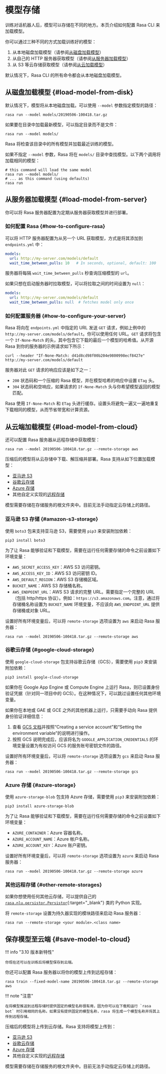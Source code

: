 # 模型存储

训练对话机器人后，模型可以存储在不同的地方。本页介绍如何配置 Rasa CLI 来加载模型。

你可以通过三种不同的方式加载训练好的模型：

1. 从本地磁盘加载模型（请参阅[从磁盘加载模型](#load-model-from-disk)）
2. 从自己的 HTTP 服务器获取模型（请参阅[从服务器加载模型](#load-model-from-server)）
3. 从 S3 等云存储获取模型（请参阅[从云加载模型](#load-model-from-cloud)）

默认情况下，Rasa CLI 的所有命令都会从本地磁盘加载模型。

## 从磁盘加载模型 {#load-model-from-disk}

默认情况下，模型将从本地磁盘加载。可以使用 `--model` 参数指定模型的路径：

```shell
rasa run --model models/20190506-100418.tar.gz
```

如果要在目录中加载最新模型，可以指定目录而不是文件：

```shell
rasa run --model models/
```

Rasa 将检查该目录中的所有模型并加载最近训练的模型。

如果不指定 `--model` 参数，Rasa 将在 `models/` 目录中查找模型。以下两个调用将加载相同的模型：

```shell
# this command will load the same model
rasa run --model models/
# ... as this command (using defaults)
rasa run
```

## 从服务器加载模型 {#load-model-from-server}

你可以将 Rasa 服务器配置为定期从服务器获取模型并进行部署。

### 如何配置 Rasa {#how-to-configure-rasa}

可以将 HTTP 服务器配置为从另一个 URL 获取模型，方式是将其添加到 `endpoints.yml` 中：

```yaml title="endpoints.yml"
models:
  url: http://my-server.com/models/default
  wait_time_between_pulls: 10   # In seconds, optional, default: 100
```

服务器将每隔 `wait_time_between_pulls` 秒查询压缩模型的 `url`。

如果只想在启动服务器时拉取模型，可以将拉取之间的时间设置为 `null`：

```yaml title="endpoints.yml"
models:
  url: http://my-server.com/models/default
  wait_time_between_pulls: null  # fetches model only once
```

### 如何配置服务器 {#how-to-configure-your-server}

Rasa 将向在 `endpoints.yml` 中指定的 URL 发送 `GET` 请求，例如上例中的 `http://my-server.com/models/default`。你可以使用任何 URL。`GET` 请求将包含一个 `If-None-Match` 的头，其中包含它下载的最后一个模型的哈希值。从开源 Rasa 到你的服务器的示例请求如下所示：

```shell
curl --header "If-None-Match: d41d8cd98f00b204e9800998ecf8427e" http://my-server.com/models/default
```

服务器对此 `GET` 请求的响应应该是如下之一：

- `200` 状态码和一个压缩的 Rasa 模型，并在模型哈希的响应中设置 `ETag` 头。
- `304` 状态码和空响应，如果请求的 `If-None-Match` 头与你希望模型返回的模型匹配。

Rasa 使用 `If-None-Match` 和 `ETag` 头进行缓存。设置头将避免一遍又一遍地重复下载相同的模型，从而节省带宽和计算资源。

## 从云端加载模型 {#load-model-from-cloud}

还可以配置 Rasa 服务器从远程存储中获取模型：

```shell
rasa run --model 20190506-100418.tar.gz --remote-storage aws
```

压缩后的模型将从云存储中下载、解压缩并部署。Rasa 支持从如下位置加载模型：

- [亚马逊 S3](https://aws.amazon.com/s3)
- [谷歌云存储](https://cloud.google.com/storage)
- [Azure 存储](https://azure.microsoft.com/services/storage)
- 其他自定义实现的[远程存储](#other-remote-storages)

模型需要存储在存储服务的根文件夹中。目前无法手动指定云存储上的路径。

### 亚马逊 S3 存储 {#amazon-s3-storage}

使用 `boto3` 包来支持亚马逊 S3，需要使用 `pip3` 来安装附加依赖：

```shell
pip3 install boto3
```

为了让 Rasa 能够验证和下载模型，需要在运行任何需要存储的命令之前设置如下环境变量：

- `AWS_SECRET_ACCESS_KEY`：AWS S3 访问密钥。
- `AWS_ACCESS_KEY_ID`：AWS S3 访问密钥 ID。
- `AWS_DEFAULT_REGION`：AWS S3 存储桶区域。
- `BUCKET_NAME`：AWS S3 存储桶名称。
- `AWS_ENDPOINT_URL`：AWS S3 请求的完整 URL。需要指定一个完整的 URL（包括 http/https 协议）。例如：`https://s3.amazonaws.com`。注意，通过将存储桶名称设置为 `BUCKET_NAME` 环境变量，不应该向 `AWS_ENDPOINT_URL` 提供存储桶或对象 URL。

设置好所有环境变量后，可以将 `remote-storage` 选项设置为 `aws` 来启动 Rasa 服务器：

```shell
rasa run --model 20190506-100418.tar.gz --remote-storage aws
```

### 谷歌云存储 {#google-cloud-storage}

使用 `google-cloud-storage` 包支持谷歌云存储（GCS），需要使用 `pip3` 来安装附加依赖：

```shell
pip3 install google-cloud-storage
```

如果你在 Google App Engine 或 Compute Engine 上运行 Rasa，则已设置身份验证凭据（针对同一项目中的 GCS）。在这种情况下，可以跳过设置任何其他环境变量。

如果你在本地或 GAE 或 GCE 之外的其他机器上运行，只需要手动向 Rasa 提供身份验证详细信息：

1. 查看 [GCS 文档](https://cloud.google.com/docs/authentication/getting-started#auth-cloud-implicit-python)并按照“Creating a service account”和“Setting the environment variable”的说明进行操作。
2. 按照 GCS 说明完成后，应该将名为 `GOOGLE_APPLICATION_CREDENTIALS` 的环境变量设置为有权访问 GCS 的服务账号密钥文件的路径。

设置好所有环境变量后，可以将 `remote-storage` 选项设置为 `gcs` 来启动 Rasa 服务器：

```shell
rasa run --model 20190506-100418.tar.gz --remote-storage gcs
```

### Azure 存储 {#azure-storage}

使用 `azure-storage-blob` 包支持 Azure 存储，需要使用 `pip3` 来安装附加依赖：

```shell
pip3 install azure-storage-blob
```

为了让 Rasa 能够验证和下载模型，需要在运行任何需要存储的命令之前设置如下环境变量：

- `AZURE_CONTAINER`：Azure 容器名称。
- `AZURE_ACCOUNT_NAME`：Azure 帐户名称。
- `AZURE_ACCOUNT_KEY`：Azure 账户密钥。

设置好所有环境变量后，可以将 `remote-storage` 选项设置为 `azure` 来启动 Rasa 服务器：

```shell
rasa run --model 20190506-100418.tar.gz --remote-storage azure
```

### 其他远程存储 {#other-remote-storages}

如果你想使用任何其他云存储，可以提供自己的 [`rasa.nlu.persistor.Persistor`](https://rasa.com/docs/rasa/reference/rasa/nlu/persistor/){:target="_blank"} 类的 Python 实现。

将 `remote-storage` 设置为持久器实现的模块路径来启动 Rasa 服务器：

```shell
rasa run --remote-storage <your module>.<class name>
```

## 保存模型至云端 {#save-model-to-cloud}

!!! info "3.10 版本新特性"

    你现在还可以在训练后将模型保存到云端。

你还可以配置 Rasa 服务器以将你的模型上传到远程存储：

```shell
rasa train --fixed-model-name 20190506-100418.tar.gz --remote-storage aws
```

!!! note "注意"

    在将模型推送到远程存储时提供固定的模型名称很有用，因为你可以在下载和运行 `rasa bot` 时引用相同的名称。如果没有提供固定的模型名称，rasa 将生成一个模型名称并将其上传到远程存储。

压缩后的模型将上传到云存储。Rasa 支持将模型上传到：

- [亚马逊 S3](https://aws.amazon.com/s3)
- [谷歌云存储](https://cloud.google.com/storage)
- [Azure 存储](https://azure.microsoft.com/services/storage)
- 其他自定义实现的[远程存储](#other-remote-storages)

模型需要存储在存储服务的根文件夹中。目前无法手动指定云存储上的路径。
